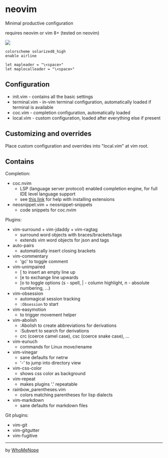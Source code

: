 # neovim
Minimal productive configuration

requires neovim or vim 8+ (tested on neovim)

![](https://raw.github.com/lifepillar/Resources/master/solarized8/solarized8_dark_flat.png)

```vim
colorscheme solarized8_high
enable airline

let mapleader = "\<space>"
let maplocalleader = "\<space>"
```

## Configuration
- init.vim - contains all the basic settings
- terminal.vim - in-vim terminal configuration, automatically loaded if terminal is available
- coc.vim - completion configuration, automatically loaded
- local.vim - custom configuration, loaded after everything else if present

## Customizing and overrides
Place custom configuration and overrides into "local.vim" at vim root.

## Contains
Completion:
- coc.nvim
	- LSP (language server protocol) enabled completion engine, for full IDE level language support
	- see [this link](https://github.com/neoclide/coc.nvim/wiki/Using-coc-extensions) for help with installing extensions
- neosnippet.vim + neosnippet-snippets
	- code snippets for coc.nvim

Plugins:
- vim-surround + vim-jdaddy + vim-ragtag
  - surround word objects with braces/brackets/tags
  - extends vim word objects for json and tags
- auto-pairs
  - automatically insert closing brackets
- vim-commentary
  - 'gc' to toggle comment
- vim-unimpaired
  - \[<space> to insert an empty line up
  - \[e to exchange line upwards
  - \[o to toggle options (s - spell, | - column highlight, n - absolute
    numbering, ...)
- vim-obsession
  - automagical session tracking
  - ```:Obsession``` to start
- vim-easymotion
  - <leader><leader> to trigger movement helper
- vim-abolish
  - :Abolish to create abbreviations for derivations
  - :Subvert to search for derivations
  - crc (coerce camel case), csc (coerce snake case), ...
- vim-eunuch
  - commands for Linux move/rename
- vim-vinegar
  - sane defaults for netrw
  - '-' to jump into directory view
- vim-css-color
  - shows css color as background
- vim-repeat
  - makes plugins '.' repeatable
- rainbow_parentheses.vim
  - colors matching parentheses for lisp dialects
- vim-markdown
  - sane defaults for markdown files

Git plugins:
- vim-git
- vim-gitgutter
- vim-fugitive

---
by [WhoMeNope](https://github.com/whomenope/nvim)

